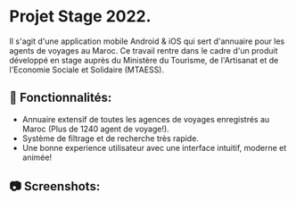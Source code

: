 # Projet Stage 2022.
Il s'agit d'une application mobile Android & iOS qui sert d'annuaire pour les agents de voyages au Maroc.
Ce travail rentre dans le cadre d'un produit développé en stage auprès du Ministère du Tourisme, de l'Artisanat et de l'Economie Sociale et Solidaire (MTAESS).



## 🚀 Fonctionnalités:
  
  * Annuaire extensif de toutes les agences de voyages enregistrés au Maroc (Plus de 1240 agent de voyage!).
  * Système de filtrage et de recherche très rapide.
  * Une bonne experience utilisateur avec une interface intuitif, moderne et animée!

## 📷 Screenshots:
